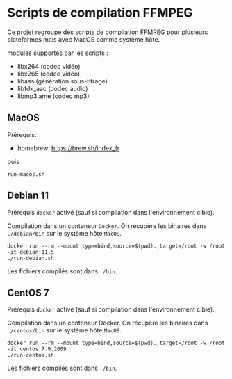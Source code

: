 # Scripts de compilation FFMPEG

Ce projet regroupe des scripts de compilation FFMPEG pour plusieurs plateformes mais avec MacOS comme système hôte.

modules supportés par les scripts :

- libx264 (codec vidéo)
- libx265 (codec vidéo)
- libass (génération sous-titrage)
- libfdk_aac (codec audio)
- libmp3lame (codec mp3)

## MacOS

Prérequis:

* homebrew: https://brew.sh/index_fr

puis

```
run-macos.sh
```

## Debian 11

Prérequis `docker` activé (sauf si compilation dans l'environnement cible).

Compilation dans un conteneur `Docker`. On récupère les binaires dans `./debian/bin` sur le système hôte `MacOS`.

```
docker run --rm --mount type=bind,source=$(pwd).,target=/root -w /root -it debian:11.5
./run-debian.sh
```

Les fichiers compilés sont dans `./bin`.

## CentOS 7

Prérequis `docker` activé (sauf si compilation dans l'environnement cible).

Compilation dans un conteneur Docker. On récupère les binaires dans `./centos/bin` sur le système hôte `MacOS`.

```
docker run --rm --mount type=bind,source=$(pwd).,target=/root -w /root -it centos:7.9.2009
./run-centos.sh
```

Les fichiers compilés sont dans `./bin`.
